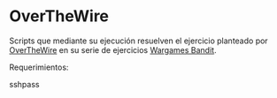 # OverTheWire

Scripts que mediante su ejecución resuelven el ejercicio planteado por [OverTheWire](https://overthewire.org/) en su serie de ejercicios [Wargames Bandit](https://overthewire.org/wargames/bandit/).

Requerimientos:

sshpass
